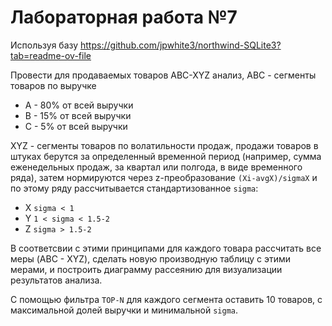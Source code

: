 # Лабораторная работа №7

Используя базу https://github.com/jpwhite3/northwind-SQLite3?tab=readme-ov-file

Провести для продаваемых товаров ABC-XYZ анализ, ABC - сегменты товаров по выручке

- A - 80% от всей выручки
- B - 15% от всей выручки
- C - 5% от всей выручки

XYZ - сегменты товаров по волатильности продаж, продажи товаров в штуках берутся за определенный временной период (например, сумма еженедельных продаж, за квартал или полгода, в виде временного ряда), затем нормируются через z-преобразование `(Xi-avgX)/sigmaX` и по этому ряду рассчитывается стандартизованное `sigma`:

- X `sigma < 1`
- Y `1 < sigma < 1.5-2`
- Z `sigma > 1.5-2`

В соответсвии с этими принципами для каждого товара рассчитать все меры (ABC - XYZ), сделать новую производную таблицу с этими мерами, и построить диаграмму рассеянию для визуализации результатов анализа.

С помощью фильтра `TOP-N` для каждого сегмента оставить 10 товаров, с максимальной долей выручки и минимальной `sigma`.
